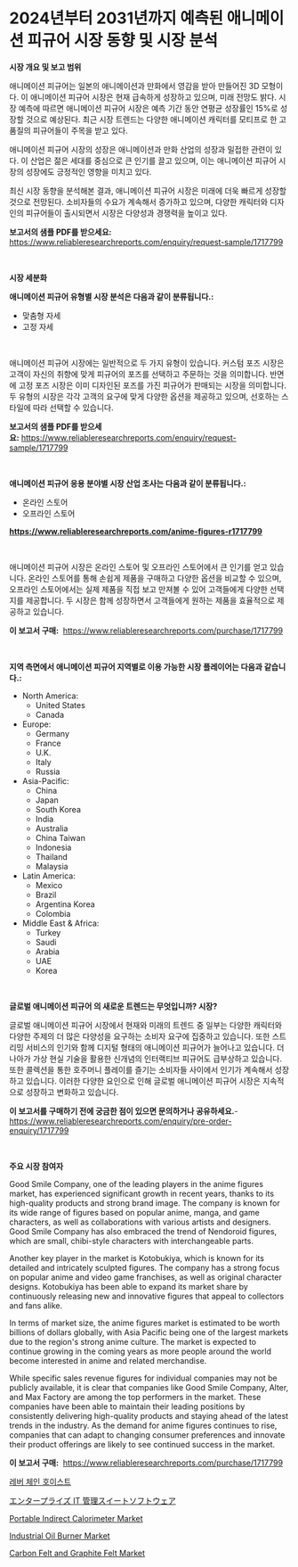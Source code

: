 <p><h1>2024년부터 2031년까지 예측된 애니메이션 피규어 시장 동향 및 시장 분석</h1></p><p><strong>시장 개요 및 보고 범위</strong></p>
<p><p>애니메이션 피규어는 일본의 애니메이션과 만화에서 영감을 받아 만들어진 3D 모형이다. 이 애니메이션 피규어 시장은 현재 급속하게 성장하고 있으며, 미래 전망도 밝다. 시장 예측에 따르면 애니메이션 피규어 시장은 예측 기간 동안 연평균 성장률인 15%로 성장할 것으로 예상된다. 최근 시장 트렌드는 다양한 애니메이션 캐릭터를 모티프로 한 고품질의 피규어들이 주목을 받고 있다.</p><p>애니메이션 피규어 시장의 성장은 애니메이션과 만화 산업의 성장과 밀접한 관련이 있다. 이 산업은 젊은 세대를 중심으로 큰 인기를 끌고 있으며, 이는 애니메이션 피규어 시장의 성장에도 긍정적인 영향을 미치고 있다.</p><p>최신 시장 동향을 분석해본 결과, 애니메이션 피규어 시장은 미래에 더욱 빠르게 성장할 것으로 전망된다. 소비자들의 수요가 계속해서 증가하고 있으며, 다양한 캐릭터와 디자인의 피규어들이 출시되면서 시장은 다양성과 경쟁력을 높이고 있다.</p></p>
<p><strong>보고서의 샘플 PDF를 받으세요:</strong> <a href="https://www.reliableresearchreports.com/enquiry/request-sample/1717799">https://www.reliableresearchreports.com/enquiry/request-sample/1717799</a></p>
<p>&nbsp;</p>
<p><strong>시장 세분화</strong></p>
<p><strong>애니메이션 피규어 유형별 시장 분석은 다음과 같이 분류됩니다.:</strong></p>
<p><ul><li>맞춤형 자세</li><li>고정 자세</li></ul></p>
<p>&nbsp;</p>
<p><p>애니메이션 피규어 시장에는 일반적으로 두 가지 유형이 있습니다. 커스텀 포즈 시장은 고객이 자신의 취향에 맞게 피규어의 포즈를 선택하고 주문하는 것을 의미합니다. 반면에 고정 포즈 시장은 이미 디자인된 포즈를 가진 피규어가 판매되는 시장을 의미합니다. 두 유형의 시장은 각각 고객의 요구에 맞게 다양한 옵션을 제공하고 있으며, 선호하는 스타일에 따라 선택할 수 있습니다.</p></p>
<p><strong>보고서의 샘플 PDF를 받으세요:</strong>&nbsp;<a href="https://www.reliableresearchreports.com/enquiry/request-sample/1717799">https://www.reliableresearchreports.com/enquiry/request-sample/1717799</a></p>
<p>&nbsp;</p>
<p><strong> 애니메이션 피규어 응용 분야별 시장 산업 조사는 다음과 같이 분류됩니다.:</strong></p>
<p><ul><li>온라인 스토어</li><li>오프라인 스토어</li></ul></p>
<p><strong><a href="https://www.reliableresearchreports.com/anime-figures-r1717799">https://www.reliableresearchreports.com/anime-figures-r1717799</a></strong></p>
<p>&nbsp;</p>
<p><p>애니메이션 피규어 시장은 온라인 스토어 및 오프라인 스토어에서 큰 인기를 얻고 있습니다. 온라인 스토어를 통해 손쉽게 제품을 구매하고 다양한 옵션을 비교할 수 있으며, 오프라인 스토어에서는 실제 제품을 직접 보고 만져볼 수 있어 고객들에게 다양한 선택지를 제공합니다. 두 시장은 함께 성장하면서 고객들에게 원하는 제품을 효율적으로 제공하고 있습니다.</p></p>
<p><strong>이 보고서 구매:</strong>&nbsp; <a href="https://www.reliableresearchreports.com/purchase/1717799">https://www.reliableresearchreports.com/purchase/1717799</a></p>
<p>&nbsp;</p>
<p><strong>지역 측면에서 애니메이션 피규어 지역별로 이용 가능한 시장 플레이어는 다음과 같습니다.:</strong></p>
<p><ul>
    <li>
        North America:
        <ul>
            <li>United States</li>
            <li>Canada</li>
        </ul>
    </li>
    <li>
        Europe:
        <ul>
            <li>Germany</li>
            <li>France</li>
            <li>U.K.</li>
            <li>Italy</li>
            <li>Russia</li>
        </ul>
    </li>
    <li>
        Asia-Pacific:
        <ul>
            <li>China</li>
            <li>Japan</li>
            <li>South Korea</li>
            <li>India</li>
            <li>Australia</li>
            <li>China Taiwan</li>
            <li>Indonesia</li>
            <li>Thailand</li>
            <li>Malaysia</li>
        </ul>
    </li>
    <li>
        Latin America:
        <ul>
            <li>Mexico</li>
            <li>Brazil</li>
            <li>Argentina Korea</li>
            <li>Colombia</li>
        </ul>
    </li>
    <li>
        Middle East & Africa:
        <ul>
            <li>Turkey</li>
            <li>Saudi</li>
            <li>Arabia</li>
            <li>UAE</li>
            <li>Korea</li>
        </ul>
    </li>
    </ul></p>
<p>&nbsp;</p>
<p><strong>글로벌 애니메이션 피규어 의 새로운 트렌드는 무엇입니까? 시장?</strong></p>
<p><p>글로벌 애니메이션 피규어 시장에서 현재와 미래의 트렌드 중 일부는 다양한 캐릭터와 다양한 주제의 더 많은 다양성을 요구하는 소비자 요구에 집중하고 있습니다. 또한 스트리밍 서비스의 인기와 함께 디지털 형태의 애니메이션 피규어가 늘어나고 있습니다. 더 나아가 가상 현실 기술을 활용한 신개념의 인터랙티브 피규어도 급부상하고 있습니다. 또한 콜렉션을 통한 호주머니 플레이를 즐기는 소비자들 사이에서 인기가 계속해서 성장하고 있습니다. 이러한 다양한 요인으로 인해 글로벌 애니메이션 피규어 시장은 지속적으로 성장하고 변화하고 있습니다.</p></p>
<p><strong>이 보고서를 구매하기 전에 궁금한 점이 있으면 문의하거나 공유하세요.</strong>- <a href="https://www.reliableresearchreports.com/enquiry/pre-order-enquiry/1717799">https://www.reliableresearchreports.com/enquiry/pre-order-enquiry/1717799</a></p>
<p>&nbsp;</p>
<p><strong>주요 시장 참여자</strong></p>
<p><p>Good Smile Company, one of the leading players in the anime figures market, has experienced significant growth in recent years, thanks to its high-quality products and strong brand image. The company is known for its wide range of figures based on popular anime, manga, and game characters, as well as collaborations with various artists and designers. Good Smile Company has also embraced the trend of Nendoroid figures, which are small, chibi-style characters with interchangeable parts.</p><p>Another key player in the market is Kotobukiya, which is known for its detailed and intricately sculpted figures. The company has a strong focus on popular anime and video game franchises, as well as original character designs. Kotobukiya has been able to expand its market share by continuously releasing new and innovative figures that appeal to collectors and fans alike.</p><p>In terms of market size, the anime figures market is estimated to be worth billions of dollars globally, with Asia Pacific being one of the largest markets due to the region's strong anime culture. The market is expected to continue growing in the coming years as more people around the world become interested in anime and related merchandise.</p><p>While specific sales revenue figures for individual companies may not be publicly available, it is clear that companies like Good Smile Company, Alter, and Max Factory are among the top performers in the market. These companies have been able to maintain their leading positions by consistently delivering high-quality products and staying ahead of the latest trends in the industry. As the demand for anime figures continues to rise, companies that can adapt to changing consumer preferences and innovate their product offerings are likely to see continued success in the market.</p></p>
<p><strong>이 보고서 구매:</strong>&nbsp;&nbsp;<a href="https://www.reliableresearchreports.com/purchase/1717799">https://www.reliableresearchreports.com/purchase/1717799</a></p>
<p><p><a href="https://github.com/mpodehpw07370073/Market-Research-Report-List-1/blob/main/205947825178.md">레버 체인 호이스트</a></p><p><a href="https://medium.com/@brianayatt2023/%E3%82%A8%E3%83%B3%E3%82%BF%E3%83%BC%E3%83%97%E3%83%A9%E3%82%A4%E3%82%BAit%E7%AE%A1%E7%90%86%E3%82%B9%E3%82%A4%E3%83%BC%E3%83%88%E3%82%BD%E3%83%95%E3%83%88%E3%82%A6%E3%82%A7%E3%82%A2%E5%B8%82%E5%A0%B4%E3%81%AE%E8%A6%8F%E6%A8%A1%E3%81%A8%E5%B8%82%E5%A0%B4%E5%8B%95%E5%90%91-%E5%AE%8C%E5%85%A8%E3%81%AA%E6%A5%AD%E7%95%8C%E6%A6%82%E8%A6%81-2024%E5%B9%B4%E3%81%8B%E3%82%892031%E5%B9%B4%E3%81%BE%E3%81%A7-763e7c11cddd">エンタープライズ IT 管理スイートソフトウェア</a></p><p><a href="https://github.com/rahu1506/Market-Research-Report-List-3/blob/main/portable-indirect-calorimeter-market.md">Portable Indirect Calorimeter Market</a></p><p><a href="https://github.com/juniordelafrance/Market-Research-Report-List-2/blob/main/industrial-oil-burner-market.md">Industrial Oil Burner Market</a></p><p><a href="https://issuu.com/reportprime-2/docs/carbon-felt-and-graphite-felt-market-size-2030.ppt">Carbon Felt and Graphite Felt Market</a></p></p>